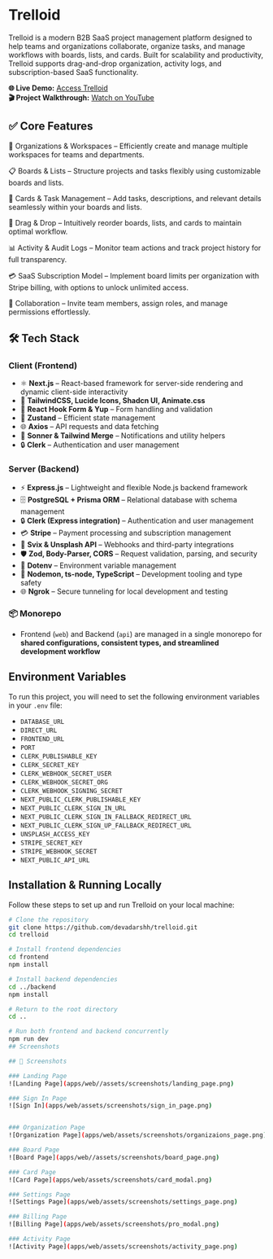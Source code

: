 # Trelloid

Trelloid is a modern B2B SaaS project management platform designed to help teams and organizations collaborate, organize tasks, and manage workflows with boards, lists, and cards. Built for scalability and productivity, Trelloid supports drag-and-drop organization, activity logs, and subscription-based SaaS functionality.

**🌐 Live Demo:** [Access Trelloid](trelloidapp.vercel.app)  
**🎬 Project Walkthrough:** [Watch on YouTube](https://youtube.com/your-video-link)

## ✅ Core Features

🏢 Organizations & Workspaces – Efficiently create and manage multiple workspaces for teams and departments.

📋 Boards & Lists – Structure projects and tasks flexibly using customizable boards and lists.

📝 Cards & Task Management – Add tasks, descriptions, and relevant details seamlessly within your boards and lists.

🔄 Drag & Drop – Intuitively reorder boards, lists, and cards to maintain optimal workflow.

📊 Activity & Audit Logs – Monitor team actions and track project history for full transparency.

💳 SaaS Subscription Model – Implement board limits per organization with Stripe billing, with options to unlock unlimited access.

🤝 Collaboration – Invite team members, assign roles, and manage permissions effortlessly.

## 🛠 Tech Stack

### **Client (Frontend)**

- ⚛️ **Next.js** – React-based framework for server-side rendering and dynamic client-side interactivity
- 🎨 **TailwindCSS, Lucide Icons, Shadcn UI, Animate.css**
- 📝 **React Hook Form & Yup** – Form handling and validation
- 🔄 **Zustand** – Efficient state management
- 🌐 **Axios** – API requests and data fetching
- 🔔 **Sonner & Tailwind Merge** – Notifications and utility helpers
- 🔒 **Clerk** – Authentication and user management

### **Server (Backend)**

- ⚡ **Express.js** – Lightweight and flexible Node.js backend framework
- 🗄 **PostgreSQL + Prisma ORM** – Relational database with schema management
- 🔒 **Clerk (Express integration)** – Authentication and user management
- 💳 **Stripe** – Payment processing and subscription management
- 🔗 **Svix & Unsplash API** – Webhooks and third-party integrations
- 🛡 **Zod, Body-Parser, CORS** – Request validation, parsing, and security
- 🌱 **Dotenv** – Environment variable management
- 🔧 **Nodemon, ts-node, TypeScript** – Development tooling and type safety
- 🌐 **Ngrok** – Secure tunneling for local development and testing

### **📦 Monorepo**

- Frontend (`web`) and Backend (`api`) are managed in a single monorepo for **shared configurations, consistent types, and streamlined development workflow**

## Environment Variables

To run this project, you will need to set the following environment variables in your `.env` file:

- `DATABASE_URL`
- `DIRECT_URL`
- `FRONTEND_URL`
- `PORT`
- `CLERK_PUBLISHABLE_KEY`
- `CLERK_SECRET_KEY`
- `CLERK_WEBHOOK_SECRET_USER`
- `CLERK_WEBHOOK_SECRET_ORG`
- `CLERK_WEBHOOK_SIGNING_SECRET`
- `NEXT_PUBLIC_CLERK_PUBLISHABLE_KEY`
- `NEXT_PUBLIC_CLERK_SIGN_IN_URL`
- `NEXT_PUBLIC_CLERK_SIGN_IN_FALLBACK_REDIRECT_URL`
- `NEXT_PUBLIC_CLERK_SIGN_UP_FALLBACK_REDIRECT_URL`
- `UNSPLASH_ACCESS_KEY`
- `STRIPE_SECRET_KEY`
- `STRIPE_WEBHOOK_SECRET`
- `NEXT_PUBLIC_API_URL`

## Installation & Running Locally

Follow these steps to set up and run Trelloid on your local machine:

```bash
# Clone the repository
git clone https://github.com/devadarshh/trelloid.git
cd trelloid

# Install frontend dependencies
cd frontend
npm install

# Install backend dependencies
cd ../backend
npm install

# Return to the root directory
cd ..

# Run both frontend and backend concurrently
npm run dev
## Screenshots

## 📸 Screenshots

### Landing Page
![Landing Page](apps/web//assets/screenshots/landing_page.png)

### Sign In Page
![Sign In](apps/web/assets/screenshots/sign_in_page.png)


### Organization Page
![Organization Page](apps/web/assets/screenshots/organizaions_page.png)

### Board Page
![Board Page](apps/web//assets/screenshots/board_page.png)

### Card Page
![Card Page](apps/web/assets/screenshots/card_modal.png)

### Settings Page
![Settings Page](apps/web/assets/screenshots/settings_page.png)

### Billing Page
![Billing Page](apps/web/assets/screenshots/pro_modal.png)

### Activity Page
![Activity Page](apps/web/assets/screenshots/activity_page.png)
```
